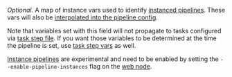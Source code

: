 *Optional.* A map of instance vars used to identify [instanced pipelines](https://concourse-ci.org/instanced-pipelines.html). These vars will also be [interpolated into the pipeline config](https://concourse-ci.org/setting-pipelines.html#pipeline-static-vars).

Note that variables set with this field will not propagate to tasks configured via [task step file](https://concourse-ci.org/task-step.html#schema.task.file). If you want those variables to be determined at the time the pipeline is set, use [task step vars](https://concourse-ci.org/task-step.html#schema.task.vars) as well.

[Instance pipelines](https://concourse-ci.org/instanced-pipelines.html) are experimental and need to be enabled by setting the `--enable-pipeline-instances` flag on the [web node](https://concourse-ci.org/concourse-web.html).